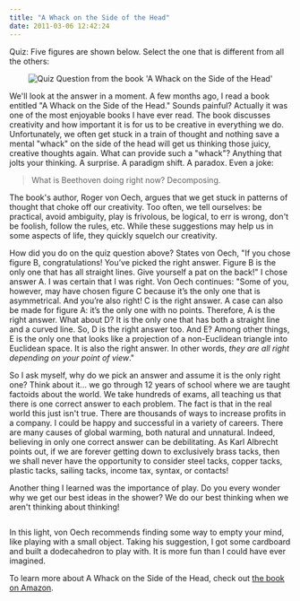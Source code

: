 ```yaml
---
title: "A Whack on the Side of the Head"
date: 2011-03-06 12:42:24
---
```


Quiz: Five figures are shown below. Select the one that is different from all the others:

<p style="text-align: center;">
  <img alt="Quiz Question from the book 'A Whack on the Side of the Head'" class="aligncenter" src="{{site.url}}/assets/images/right_answer.gif" title="Whack Quiz Question" />
</p>

We'll look at the answer in a moment. A few months ago, I read a book entitled "A Whack on the Side of the Head." Sounds painful? Actually it was one of the most enjoyable books I have ever read. The book discusses creativity and how important it is for us to be creative in everything we do. Unfortunately, we often get stuck in a train of thought and nothing save a mental "whack" on the side of the head will get us thinking those juicy, creative thoughts again. What can provide such a "whack"? Anything that jolts your thinking. A surprise. A paradigm shift. A paradox. Even a joke:

> What is Beethoven doing right now? Decomposing.

The book's author, Roger von Oech, argues that we get stuck in patterns of thought that choke off our creativity. Too often, we tell ourselves: be practical, avoid ambiguity, play is frivolous, be logical, to err is wrong, don't be foolish, follow the rules, etc. While these suggestions may help us in some aspects of life, they quickly squelch our creativity.

How did you do on the quiz question above? States von Oech, "If you chose figure B, congratulations! You’ve picked the right answer. Figure B is the only one that has all straight lines. Give yourself a pat on the back!" I chose answer A. I was certain that I was right. Von Oech continues: "Some of you, however, may have chosen figure C because it’s the only one that is asymmetrical. And you’re also right! C is the right answer. A case can also be made for figure A: it’s the only one with no points. Therefore, A is the right answer. What about D? It is the only one that has both a straight line and a curved line. So, D is the right answer too. And E? Among other things, E is the only one that looks like a projection of a non-Euclidean triangle into Euclidean space. It is also the right answer. In other words, *they are all right depending on your point of view*."

So I ask myself, why do we pick an answer and assume it is the only right one? Think about it... we go through 12 years of school where we are taught factoids about the world. We take hundreds of exams, all teaching us that there is one correct answer to each problem. The fact is that in the real world this just isn't true. There are thousands of ways to increase profits in a company. I could be happy and successful in a variety of careers. There are many causes of global warming, both natural and unnatural. Indeed, believing in only one correct answer can be debilitating. As Karl Albrecht points out, if we are forever getting down to exclusively brass tacks, then we shall never have the opportunity to consider steel tacks, copper tacks, plastic tacks, sailing tacks, income tax, syntax, or contacts!

Another thing I learned was the importance of play. Do you every wonder why we get our best ideas in the shower? We do our best thinking when we aren't thinking about thinking!

<p style="text-align: center;">
  <img alt="" src="/assets/images/dodecahedron_web.jpg" title="dodecahedron_web" />
</p>

In this light, von Oech recommends finding some way to empty your mind, like playing with a small object. Taking his suggestion, I got some cardboard and built a dodecahedron to play with. It is more fun than I could have ever imagined.

To learn more about A Whack on the Side of the Head, check out <a href="http://www.amazon.com/Whack-Side-Head-Roger-Oech/dp/0911121005/ref=sr_1_2?ie=UTF8&qid=1299439160&sr=8-2" target="_blank" rel="noopener noreferrer" title="A Whack on the Side of the Head">the book on Amazon</a>.
